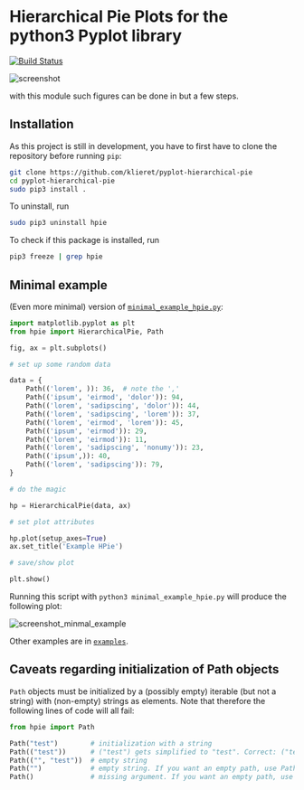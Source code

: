 # Hierarchical Pie Plots for the python3 Pyplot library

[![Build Status](https://travis-ci.org/klieret/pyplot-hierarchical-pie.svg?branch=master)](https://travis-ci.org/klieret/pyplot-hierarchical-pie)

![screenshot](https://cloud.githubusercontent.com/assets/13602468/20237536/68419834-a8d5-11e6-9e43-bc33a645c411.png)

with this module such figures can be done in but a few steps.

## Installation

As this project is still in development, you have to first have to clone the repository before running ```pip```:

```sh
git clone https://github.com/klieret/pyplot-hierarchical-pie
cd pyplot-hierarchical-pie
sudo pip3 install .
```

To uninstall, run

```sh
sudo pip3 uninstall hpie
```

To check if this package is installed, run

```sh
pip3 freeze | grep hpie
```


## Minimal example

(Even more minimal) version of [```minimal_example_hpie.py```](https://github.com/klieret/pyplot-hierarchical-pie/blob/master/examples/minimal_example_hpie.py):

```python
import matplotlib.pyplot as plt
from hpie import HierarchicalPie, Path

fig, ax = plt.subplots()

# set up some random data

data = {
    Path(('lorem', )): 36,  # note the ',' 
    Path(('ipsum', 'eirmod', 'dolor')): 94,
    Path(('lorem', 'sadipscing', 'dolor')): 44,
    Path(('lorem', 'sadipscing', 'lorem')): 37,
    Path(('lorem', 'eirmod', 'lorem')): 45,
    Path(('ipsum', 'eirmod')): 29,
    Path(('lorem', 'eirmod')): 11,
    Path(('lorem', 'sadipscing', 'nonumy')): 23,
    Path(('ipsum',)): 40,
    Path(('lorem', 'sadipscing')): 79,
}

# do the magic

hp = HierarchicalPie(data, ax)

# set plot attributes

hp.plot(setup_axes=True)
ax.set_title('Example HPie')

# save/show plot

plt.show()

```

Running this script with ```python3 minimal_example_hpie.py``` will produce the following plot:

![screenshot_minmal_example](https://cloud.githubusercontent.com/assets/13602468/20247642/559798a8-a9d1-11e6-931c-bcf0869c8198.png)

Other examples are in [```examples```](https://github.com/klieret/pyplot-hierarchical-pie/blob/master/examples/).  

## Caveats regarding initialization of Path objects

```Path``` objects must be initialized by a (possibly empty) iterable (but not a string) with (non-empty) strings as elements. Note that therefore the following lines of code will all fail:

```python
from hpie import Path

Path("test")        # initialization with a string
Path(("test"))      # ("test") gets simplified to "test". Correct: ("test", )
Path(("", "test"))  # empty string
Path("")            # empty string. If you want an empty path, use Path(())
Path()              # missing argument. If you want an empty path, use Path(())
```